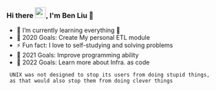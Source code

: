 ### Hi there <img src="https://media.giphy.com/media/hvRJCLFzcasrR4ia7z/giphy.gif" width="25px">, I'm Ben Liu 👋

- 🔭 I’m currently learning everything 🤣
- 🥅 2020 Goals: Create My personal ETL module
- ⚡ Fun fact: I love to self-studying and solving problems
- 🥅 2021 Goals: Improve programming ability
- 🥅 2022 Goals: Learn more about Infra. as code


```
 UNIX was not designed to stop its users from doing stupid things, 
 as that would also stop them from doing clever things
```
